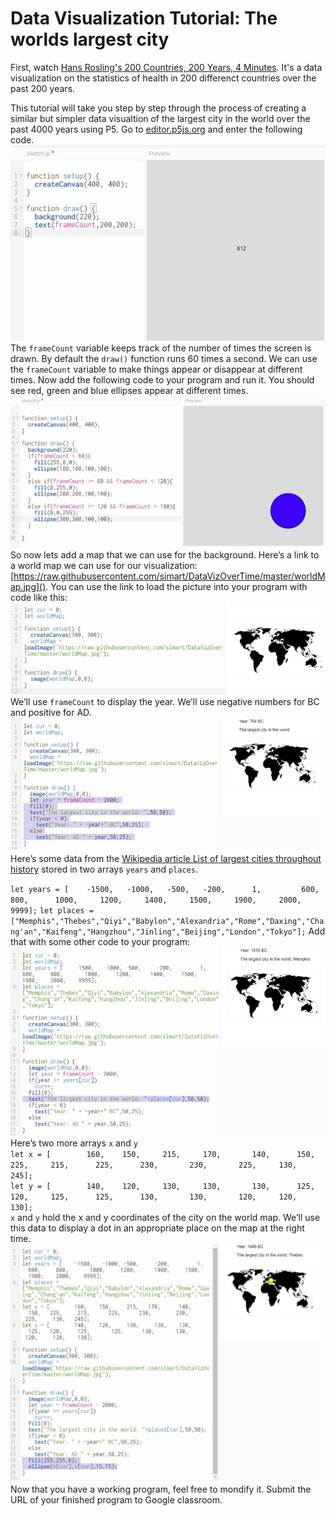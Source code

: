 Data Visualization Tutorial: The worlds largest city
=====================================================

First, watch [Hans Rosling's 200 Countries, 200 Years, 4 Minutes](https://www.youtube.com/watch?v=jbkSRLYSojo). It's a data visualization on the statistics of health in 200 differenct countries over the past 200 years.   

This tutorial will take you step by step through the process of creating a similar but simpler data visualtion of the largest city in the world over the past 4000 years using P5. Go to [editor.p5js.org](https://editor.p5js.org/) and enter the following code.    
![](DataViz1.JPG)   
The `frameCount` variable keeps track of the number of times the screen is drawn. By default the `draw()` function runs 60 times a second. We can use the `frameCount` variable to make things appear or disappear at different times. Now add the following code to your program and run it. You should see red, green and blue ellipses appear at different times.   
![](DataViz2.JPG)   
So now lets add a map that we can use for the background. Here’s a link to a world map we can use for our visualization: [https://raw.githubusercontent.com/simart/DataVizOverTime/master/worldMap.jpg](). You can use the link to load the picture into your program with code like this:
![](DataViz3.JPG)    
We’ll use `frameCount` to display the year. We’ll use negative numbers for BC and positive for AD.   
![](DataViz4.JPG)
Here’s some data from the [Wikipedia article List of largest cities throughout history](https://en.wikipedia.org/wiki/List_of_largest_cities_throughout_history) stored in two arrays `years` and `places`.

`let years = [    -1500,   -1000,   -500,   -200,      1,         600,    800,      1000,     1200,     1400,     1500,     1900,     2000,    9999];`
`let places = ["Memphis","Thebes","Qiyi","Babylon","Alexandria","Rome","Daxing","Chang'an","Kaifeng","Hangzhou","Jinling","Beijing","London","Tokyo"];`
Add that with some other code to your program:   
![](DataViz5.JPG)   
Here’s two more arrays `x` and `y`   
`let x = [        160,    150,     215,     170,       140,      150,   225,     215,      225,      230,       230,       225,     130,      245];`    
`let y = [        140,    120,     130,     130,       130,      125,   120,     125,      125,      130,       130,       120,     120,      130];`   
`x` and `y` hold the x and y coordinates of the city on the world map. We’ll use this data to display a dot in an appropriate place on the map at the right time.
![](DataViz6.JPG)    
Now that you have a working program, feel free to mondify it. Submit the URL of your finished program to Google classroom.



